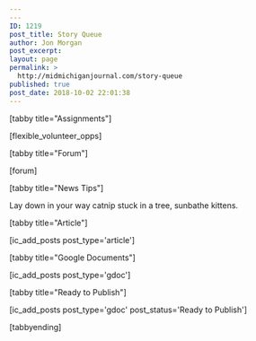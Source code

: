 ```yaml
---
---
ID: 1219
post_title: Story Queue
author: Jon Morgan
post_excerpt:
layout: page
permalink: >
  http://midmichiganjournal.com/story-queue
published: true
post_date: 2018-10-02 22:01:38
---
```

[tabby title="Assignments"]

[flexible_volunteer_opps]

[tabby title="Forum"]

[forum]

[tabby title="News Tips"]

Lay down in your way catnip stuck in a tree, sunbathe kittens.

[tabby title="Article"]

[ic_add_posts post_type='article']

[tabby title="Google Documents"]

[ic_add_posts post_type='gdoc']

[tabby title="Ready to Publish"]

[ic_add_posts post_type='gdoc' post_status='Ready to Publish']

[tabbyending]